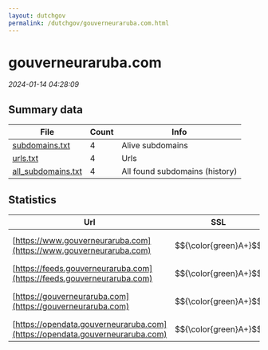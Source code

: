 ```yaml
---
layout: dutchgov
permalink: /dutchgov/gouverneuraruba.com.html
---
```



# gouverneuraruba.com
*2024-01-14 04:28:09*
## Summary data


| File       | Count | Info |
|------------|-------|------|
|[subdomains.txt](/data/gouverneuraruba.com/subdomains.txt)|4|Alive subdomains|
|[urls.txt](/data/gouverneuraruba.com/urls.txt)|4|Urls|
|[all_subdomains.txt](/data/gouverneuraruba.com/all_subdomains.txt)|4|All found subdomains (history)|


## Statistics


| Url | SSL | Server | Cookie | HSTS | CSP | XFO | XXP | RP | Tech |Title |
|------------|-------|------|------|------|------|------|------|------|------|------|
|[https://www.gouverneuraruba.com](https://www.gouverneuraruba.com)| $${\color{green}A+}$$ |nginx| |:white_check_mark: |:warning: | :white_check_mark: | :white_check_mark: | :white_check_mark: |Bloomreach HSTS Nginx|Welkom | Kabinet...|
|[https://feeds.gouverneuraruba.com](https://feeds.gouverneuraruba.com)| $${\color{green}A+}$$ |nginx| |:white_check_mark: | | :white_check_mark: | :white_check_mark: | :white_check_mark: |HSTS Nginx||
|[https://gouverneuraruba.com](https://gouverneuraruba.com)| $${\color{green}A+}$$ |nginx| |:white_check_mark: |:warning: | :white_check_mark: | :white_check_mark: | :white_check_mark: |HSTS Nginx|301 Moved Perman...|
|[https://opendata.gouverneuraruba.com](https://opendata.gouverneuraruba.com)| $${\color{green}A+}$$ |nginx| |:white_check_mark: | | :white_check_mark: | :white_check_mark: | :white_check_mark: |HSTS Nginx||
